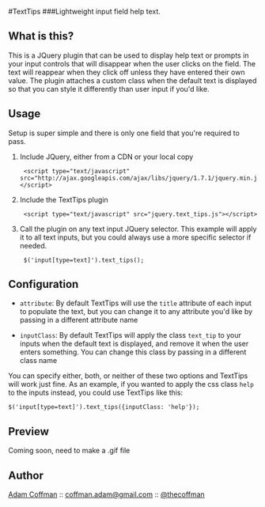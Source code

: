 #TextTips
###Lightweight input field help text.

What is this?
---------------

This is a JQuery plugin that can be used to display help text or prompts in your input controls that will disappear when the user clicks on the field. The text will reappear when they click off unless they have entered their own value. The plugin attaches a custom class when the default text is displayed so that you can style it differently than user input if you'd like.


Usage
-----

Setup is super simple and there is only one field that you're required to pass.

1. Include JQuery, either from a CDN or your local copy

        <script type="text/javascript" src="http://ajax.googleapis.com/ajax/libs/jquery/1.7.1/jquery.min.js"></script>
2. Include the TextTips plugin

        <script type="text/javascript" src="jquery.text_tips.js"></script>
3. Call the plugin on any text input JQuery selector. This example will apply it to all text inputs, but you could always use a more specific selector if needed.

        $('input[type=text]').text_tips();


Configuration
--------

- `attribute`: By default TextTips will use the `title` attribute of each input to populate the text, but you can change it to any attribute you'd like by passing in a different attribute name

- `inputClass`: By default TextTips will apply the class `text_tip` to your inputs when the default text is displayed, and remove it when the user enters something. You can change this class by passing in a different class name

You can specify either, both, or neither of these two options and TextTips will work just fine. As an example, if you wanted to apply the css class `help` to the inputs instead, you could use TextTips like this:

    $('input[type=text]').text_tips({inputClass: 'help'});

Preview
------------
Coming soon, need to make a .gif file


Author
-------

[Adam Coffman](http://thecoffman.com) :: [coffman.adam@gmail.com](mailto:coffman.adam@gmail.com) :: [@thecoffman](http://twitter.com/thecoffman)

